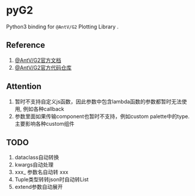 # pyG2
 Python3 binding for `@AntV/G2` Plotting Library .


## Reference

1. [@AntV/G2官方文档](https://g2.antv.antgroup.com/)
2. [@AntV/G2官方代码仓库](https://github.com/antvis/g2)

## Attention

1. 暂时不支持自定义js函数，因此参数中包含lambda函数的参数都暂时无法使用, 例如各种callback
2. 参数里面如果传输component也暂时不支持，例如custom palette中的type. 主要影响各种custom组件

## TODO

1. dataclass自动转换
2. kwargs自动处理
3. xxx_ 参数名自动转 xxx
4. Tuple类型转转json时自动转List
5. extend参数自动展开